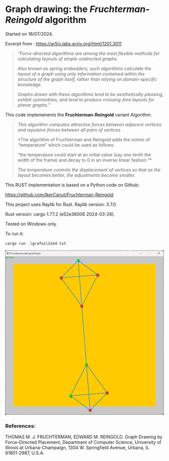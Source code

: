 # **Graph drawing: the *Fruchterman-Reingold* algorithm**

Started on 16/07/2024.

Excerpt from :
https://ar5iv.labs.arxiv.org/html/1201.3011

> *"Force-directed algorithms are among the most flexible methods for calculating layouts of simple undirected graphs.* 
>
> *Also known as spring embedders, such algorithms calculate the layout of a graph using only information contained within the structure of the graph itself, rather than relying on domain-specific knowledge.* 
>
> *Graphs drawn with these algorithms tend to be aesthetically pleasing, exhibit symmetries, and tend to produce crossing-free layouts for planar graphs."*


This code implemenents the  **Fruchterman-Reingold** variant Algorithm.


> *This algorithm computes attractive forces between adjacent vertices and repulsive forces between all pairs of vertices.* 
>
> *The algorithm of Fruchterman and Reingold adds the notion of “temperature” which could be used as follows:
>
> “the temperature could start at an initial value (say one tenth the width of the frame) and decay to 0 in an inverse linear fashion.”* 
>
> *The temperature controls the displacement of vertices so that as the layout becomes better, the adjustments become smaller.*

This RUST implementation is based on a Python code on Github:

https://github.com/IkerCanut/Fruchterman-Reingold

This project uses Raylib for Rust.
Raylib version: 3.7.0

Rust version: cargo 1.77.2 (e52e36006 2024-03-26).

Tested on Windows only.

To run it:

```rust 
cargo run .\grafos\2xk4.txt
```
![Alt text](Fruchterman-Reingold-Graph-Drawing.png "A graph called 2xk4.")
### **References:**
THOMAS M. J. FRUCHTERMAN, EDWARD M. REINGOLD. Graph Drawing by Force–Directed Placement, Department of Computer Science, University of Illinois at Urbana-Champaign, 1304 W. Springfield Avenue, Urbana, IL 61801-2987, U.S.A.
